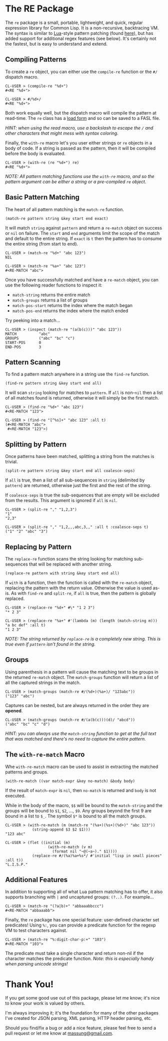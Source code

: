 # The RE Package

The `re` package is a small, portable, lightweight, and quick, regular expression library for Common Lisp. It is a non-recursive, backtracing VM. The syntax is similar to [Lua](http://www.lua.org)-style pattern patching (found [here](http://www.lua.org/pil/20.2.html)), but has added support for additional regex features (see below). It's certainly not the fastest, but is easy to understand and extend.

## Compiling Patterns

To create a `re` object, you can either use the `compile-re` function or the `#/` dispatch macro.

	CL-USER > (compile-re "%d+")
	#<RE "%d+">

	CL-USER > #/%d+/
	#<RE "%d+">

Both work equally well, but the dispatch macro will compile the pattern at read-time. The `re` class has a [load form](http://www.lispworks.com/documentation/HyperSpec/Body/f_mk_ld_.htm#make-load-form) and so can be saved to a FASL file.

*HINT: when using the read macro, use a backslash to escape the `/` and other characters that might mess with syntax coloring.*

Finally, the `with-re` macro let's you user either strings or `re` objects in a body of code. If a string is passed as the pattern, then it will be compiled before the body is evaluated.

	CL-USER > (with-re (re "%d+") re)
	#<RE "%d+">

*NOTE: All pattern matching functions use the `with-re` macro, and so the pattern argument can be either a string or a pre-compiled `re` object.*

## Basic Pattern Matching

The heart of all pattern matching is the `match-re` function.

	(match-re pattern string &key start end exact)
	
It will match `string` against `pattern` and return a `re-match` object on success or `nil` on failure. The `start` and `end` arguments limit the scope of the match and default to the entire string. If `exact` is `t` then the pattern has to consume the entire string (from start to end).

	CL-USER > (match-re "%d+" "abc 123")
	NIL
	
	CL-USER > (match-re "%a+" "abc 123")
	#<RE-MATCH "abc">

Once you have successfully matched and have a `re-match` object, you can use the following reader functions to inspect it:

* `match-string` returns the entire match
* `match-groups` returns a list of groups
* `match-pos-start` returns the index where the match began
* `match-pos-end` returns the index where the match ended

Try peeking into a match...

	CL-USER > (inspect (match-re "(a(b(c)))" "abc 123"))
	MATCH          "abc"
	GROUPS         ("abc" "bc" "c")
	START-POS      0
	END-POS        3

## Pattern Scanning

To find a pattern match anywhere in a string use the `find-re` function.

	(find-re pattern string &key start end all)
	
It will scan `string` looking for matches to `pattern`. If `all` is non-`nil` then a list of all matches found is returned, otherwise it will simply be the first match.

	CL-USER > (find-re "%d+" "abc 123")
	#<RE-MATCH "123">

	CL-USER > (find-re "[^%s]+" "abc 123" :all t)
	(#<RE-MATCH "abc">
	 #<RE-MATCH "123">)

## Splitting by Pattern

Once patterns have been matched, splitting a string from the matches is trivial.
	
	(split-re pattern string &key start end all coalesce-seps)
	
If `all` is true, then a list of all sub-sequences in `string` (delimited by `pattern`) are returned, otherwise just the first and the rest of the string.

If `coalesce-seps` is true the sub-sequences that are empty will be excluded from the results. This argument is ignored if `all` is `nil`.

	CL-USER > (split-re "," "1,2,3")
	"1"
	"2,3"
	
	CL-USER > (split-re "," "1,2,,,abc,3,," :all t :coalesce-seps t)
	("1" "2" "abc" "3")

## Replacing by Pattern

The `replace-re` function scans the string looking for matching sub-sequences that will be replaced with another string.

	(replace-re pattern with string &key start end all)

If `with` is a function, then the function is called with the `re-match` object, replacing the pattern with the return value. Otherwise the value is used as-is. As with `find-re` and `split-re`, if `all` is true, then the pattern is globally replaced.

	CL-USER > (replace-re "%d+" #\* "1 2 3")
	"* 2 3"

	CL-USER > (replace-re "%a+" #'(lambda (m) (length (match-string m))) "a bc def" :all t)
	"1 2 3"

*NOTE: The string returned by `replace-re` is a completely new string. This is true even if `pattern` isn't found in the string.*

## Groups

Using parenthesis in a pattern will cause the matching text to be groups in the returned `re-match` object. The `match-groups` function will return a list of all the captured strings in the match.

	CL-USER > (match-groups (match-re #/(%d+)(%a+)/ "123abc"))
	("123" "abc")

Captures can be nested, but are always returned in the order they are **opened**.

	CL-USER > (match-groups (match-re #/(a(b(c)))(d)/ "abcd"))
	("abc" "bc" "c" "d")

*HINT: you can always use the `match-string` function to get at the full text that was matched and there's no need to capture the entire pattern.*

## The `with-re-match` Macro

Whe `with-re-match` macro can be used to assist in extracting the matched patterns and groups.

	(with-re-match ((var match-expr &key no-match) &body body)

If the result of `match-expr` is `nil`, then `no-match` is returned and `body` is not executed.

While in the body of the macro, `$$` will be bound to the `match-string` and the groups will be bound to `$1`, `$2`, ..., `$9`. Any groups beyond the first 9 are bound in a list to `$_`. The symbol `$*` is bound to all the match groups.
 
	CL-USER > (with-re-match (m (match-re "(%a+)(%s+)(%d+)" "abc 123"))
	            (string-append $3 $2 $1)))
	"123 abc"

	CL-USER > (flet ((initial (m)
	                   (with-re-match (v m)
	                     (format nil "~@(~a~)." $1))))
	            (replace-re #/(%a)%a+%s*/ #'initial "lisp in small pieces" :all t))
	"L.I.S.P."
	
## Additional Features

In addition to supporting all of what Lua pattern matching has to offer, it also supports branching with `|` and uncaptured groups: `(?..)`. For example...

	CL-USER > (match-re "(?a|b)+" "abbaaabbccc")
	#<RE-MATCH "abbaaabb">

Finally, the `re` package has one special feature: user-defined character set predicates! Using `%:`, you can provide a predicate function for the regexp VM to test characters against.

	CL-USER > (match-re "%:digit-char-p:+" "103")
	#<RE-MATCH "103">

The predicate must take a single character and return non-nil if the character matches the predicate function. *Note: this is especially handy when parsing unicode strings!*

# Thank You!

If you get some good use out of this package, please let me know; it's nice to know your work is valued by others.

I'm always improving it; it's the foundation for many of the other packages I've created for JSON parsing, XML parsing, HTTP header parsing, etc.

Should you find/fix a bug or add a nice feature, please feel free to send a pull request or let me know at [massung@gmail.com](mailto:massung@gmail.com).